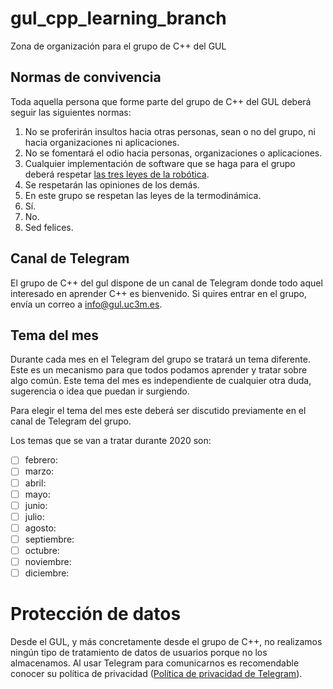 # gul_cpp_learning_branch
Zona de organización para el grupo de C++ del GUL

## Normas de convivencia

Toda aquella persona que forme parte del grupo de C++ del GUL deberá seguir las siguientes normas:

1. No se proferirán insultos hacia otras personas, sean o no del grupo, ni hacia organizaciones ni aplicaciones.
2. No se fomentará el odio hacia personas, organizaciones o aplicaciones.
3. Cualquier implementación de software que se haga para el grupo deberá respetar [las tres leyes de la robótica](https://es.wikipedia.org/wiki/Tres_leyes_de_la_rob%C3%B3tica).
4. Se respetarán las opiniones de los demás.
5. En este grupo se respetan las leyes de la termodinámica.
6. Sí.
7. No.
8. Sed felices.

## Canal de Telegram

El grupo de C++ del gul dispone de un canal de Telegram donde todo aquel interesado en aprender C++ es bienvenido. Si quires entrar en el grupo, envía un correo a info@gul.uc3m.es.

## Tema del mes

Durante cada mes en el Telegram del grupo se tratará un tema diferente. Este es un mecanismo para que todos podamos aprender y tratar sobre algo común. Este tema del mes es independiente de cualquier otra duda, sugerencia o idea que puedan ir surgiendo.

Para elegir el tema del mes este deberá ser discutido previamente en el canal de Telegram del grupo.

Los temas que se van a tratar durante 2020 son:

- [ ] febrero:
- [ ] marzo:
- [ ] abril:
- [ ] mayo:
- [ ] junio:
- [ ] julio:
- [ ] agosto:
- [ ] septiembre:
- [ ] octubre:
- [ ] noviembre:
- [ ] diciembre:

# Protección de datos

Desde el GUL, y más concretamente desde el grupo de C++, no realizamos ningún tipo de tratamiento de datos de usuarios porque no los almacenamos. Al usar Telegram para comunicarnos es recomendable conocer su política de privacidad ([Política de privacidad de Telegram](https://telegram.org/privacy)).
